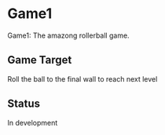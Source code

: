# Game1
Game1: The amazong rollerball game.

## Game Target
Roll the ball to the final wall to reach next level

## Status
In development
